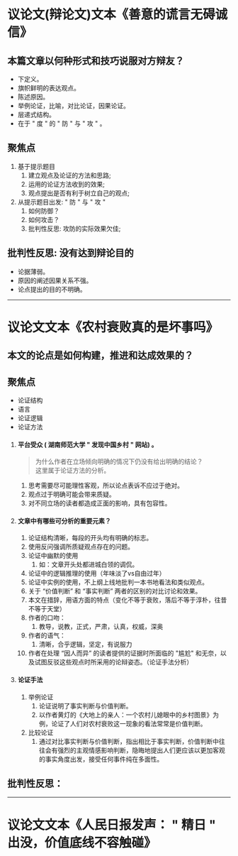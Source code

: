 # 议论文(辩论文)文本《善意的谎言无碍诚信》

## 本篇文章以何种形式和技巧说服对方辩友？  
* 下定义。  
* 旗帜鲜明的表达观点。  
* 陈述原因。  
* 举例论证，比喻，对比论证，因果论证。  
* 层递式结构。  
* 在于 " 度 " 的 " 防 " 与 " 攻 " 。   

## 聚焦点  
1. 基于提示题目
   1. 建立观点及论证的方法和思路;   
   2. 运用的论证方法收到的效果;  
   3. 观点提出是否有利于树立自己的观点;  
2. 从提示题目出发:  " 防 " 与 " 攻 " 
   1. 如何防御？  
   2. 如何攻击？  
   3. 批判性反思: 攻防的实际效果欠佳;  


## 批判性反思: 没有达到辩论目的  
* 论据薄弱。  
* 原因的阐述因果关系不强。  
* 论点提出的目的不明确。  

---

# 议论文文本《农村衰败真的是坏事吗》
## 本文的论点是如何构建，推进和达成效果的？  

## 聚焦点
* 论证结构
* 语言
* 论证逻辑
* 论证方法
1. #### 平台受众 ( 湖南师范大学 " 发现中国乡村 " 网站) 。  

   >为什么作者在立场倾向明确的情况下仍没有给出明确的结论？  
   >这里属于论证方法的分析。  
   1. 思考需要尽可能理性客观，所以论点表诉不应过于绝对。   
   2. 观点过于明确可能会带来质疑。  
   3. 对不同立场的读者都造成正面的影响，具有包容性。  

2.  #### 文章中有哪些可分析的重要元素？  
    1.  论证结构清晰，每段的开头均有明确的标志。  
    2.  使用反问强调所质疑观点存在的问题。  
    3.  论证中幽默的使用
        1.  如：文章开头处都进城白领的调侃。  
    4. 论证中的逻辑推理的使用（年味淡了vs自由过年）
    5. 论证中实例的使用，不上纲上线地批判一本书地看法和类似观点。  
    6. 关于 “价值判断” 和 “事实判断” 两者的区别的对比讨论和效果。  
    7. 本文在措辞，用语方面的特点（变化不等于衰败，落后不等于淳朴，往昔不等于天堂）  
    8. 作者的口吻：
       1. 教导，说教，正式，严肃，认真，权威，深奥
    9.  作者的语气：
        1.  清晰，合乎逻辑，坚定，有说服力
    10. 作者在处理 “因人而异” 的读者提供的证据时所面临的 "尴尬" 和无奈，以及试图反驳这些观点时所采用的论辩姿态。（论证手法分析）

3. #### 论证手法
   1. 举例论证
      1. 论证说明了事实判断与价值判断。 
      2. 以作者黄灯的《大地上的亲人：一个农村儿媳眼中的乡村图景》为例，论证了人们对农村衰败这一现象的看法常常是价值判断。  
   2. 比较论证
      1. 通过对比事实判断与价值判断，指出相比于事实判断，价值判断中往往会有强烈的主观情感影响判断，隐晦地提出人们更应该以更加客观的事实角度出发，接受任何事件纯在多面性。  
   

## 批判性反思：

---

# 议论文文本《人民日报发声： " 精日 " 出没，价值底线不容触碰》